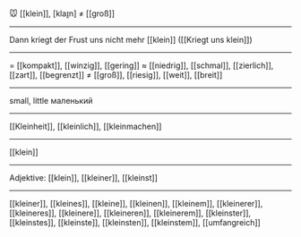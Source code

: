 🐭 [[klein]], [klaɪ̯n] ≠ [[groß]]

---
Dann kriegt der Frust uns nicht mehr [[klein]] ([[Kriegt uns klein]])

---
= [[kompakt]], [[winzig]], [[gering]]
≈ [[niedrig]], [[schmal]], [[zierlich]], [[zart]], [[begrenzt]]
≠ [[groß]], [[riesig]], [[weit]], [[breit]]

---
small, little
маленький

---
[[Kleinheit]], [[kleinlich]], [[kleinmachen]]

---
[[klein]]


---
Adjektive: [[klein]], [[kleiner]], [[kleinst]]

---
[[kleiner]], [[kleines]], [[kleine]], [[kleinen]], [[kleinem]], [[kleinerer]], [[kleineres]], [[kleinere]], [[kleineren]], [[kleinerem]], [[kleinster]], [[kleinstes]], [[kleinste]], [[kleinsten]], [[kleinstem]], [[umfangreich]]